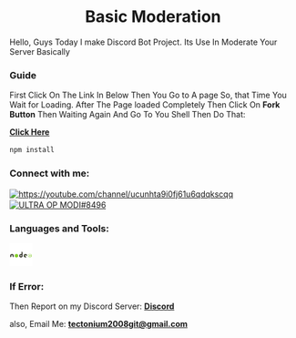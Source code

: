 <h1 align="center">Basic Moderation</h1>
<p>Hello, Guys Today I make Discord Bot Project. Its Use In Moderate Your Server Basically</p>
<h3>Guide</h3>
<p>First Click On The Link In Below Then You Go to A page So, that Time You Wait for Loading. After The Page loaded Completely Then Click On <b>Fork Button</b> Then Waiting Again And Go To You Shell Then Do That:</p>

**[Click Here](https://replit.com/@ULTRA-OPOP/Basic-Moderation-Bot?v=1)**

```bash
npm install
```

<h3 align="left">Connect with me:</h3>
<p align="left">
<a href="https://www.youtube.com/c/https://youtube.com/channel/ucunhta9i0fj61u6qdqkscqq" target="blank"><img align="center" src="https://raw.githubusercontent.com/rahuldkjain/github-profile-readme-generator/master/src/images/icons/Social/youtube.svg" alt="https://youtube.com/channel/ucunhta9i0fj61u6qdqkscqq" height="30" width="40" /></a>
<a href="https://discord.gg/ULTRA OP MODI#8496" target="blank"><img align="center" src="https://raw.githubusercontent.com/rahuldkjain/github-profile-readme-generator/master/src/images/icons/Social/discord.svg" alt="ULTRA OP MODI#8496" height="30" width="40" /></a>
</p>

<h3 align="left">Languages and Tools:</h3>
<p align="left"> <a href="https://nodejs.org" target="_blank" rel="noreferrer"> <img src="https://raw.githubusercontent.com/devicons/devicon/master/icons/nodejs/nodejs-original-wordmark.svg" alt="nodejs" width="40" height="40"/> </a> </p>

### If Error:
Then Report on my Discord Server: **[Discord](https://dsc.gg/upm)**

also,
Email Me: **tectonium2008git@gmail.com**

